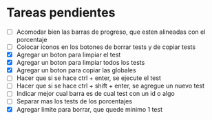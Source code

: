 # Tareas pendientes

- [ ] Acomodar bien las barras de progreso, que esten alineadas con el porcentaje
- [ ] Colocar iconos en los botones de borrar tests y de copiar tests
- [X] Agregar un boton para limpiar el test
- [X] Agregar un boton para limpiar todos los tests
- [X] Agregar un boton para copiar las globales
- [ ] Hacer que si se hace ctrl + enter, se ejecute el test
- [ ] Hacer que si se hace ctrl + shift + enter, se agregue un nuevo test
- [ ] Indicar mejor cual barra es de cual test con un id o algo
- [ ] Separar mas los tests de los porcentajes
- [X] Agregar limite para borrar, que quede minimo 1 test